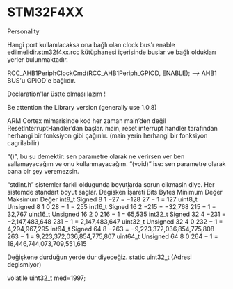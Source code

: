 # STM32F4XX
Personality

Hangi port kullanılacaksa ona bağlı olan clock bus'ı enable edilmelidir.stm32f4xx.rcc kütüphanesi içerisinde buslar ve bağlı oldukları yerler bulunmaktadır.

RCC_AHB1PeriphClockCmd(RCC_AHB1Periph_GPIOD, ENABLE); --> AHB1 BUS'u GPIOD'e bağlıdır.

Declaration'lar üstte olması lazım !

Be attention the Library version (generally use 1.0.8)

ARM Cortex mimarisinde kod her zaman main’den değil ResetInterruptHandler’dan başlar. main, reset interrupt handler tarafından herhangi bir fonksiyon gibi çağırılır. (main yerin herhangi bir fonksiyon cagrilabilir)

“()”, bu şu demektir: sen parametre olarak ne verirsen ver ben sallamayacağım ve onu kullanmayacağım.
“(void)” ise: sen parametre olarak bana bir şey veremezsin.

“stdint.h” sistemler farkli oldugunda boyutlarda sorun cikmasin diye. Her sistemde standart boyut saglar.
Degisken	İşareti	Bits	Bytes	Minimum Değer	Maksimum Değer
int8_t	  Signed	  8	  1	  −27 = −128	27 − 1 = 127
uint8_t	  Unsigned	8	  1	  0	28 − 1 = 255
int16_t	  Signed	  16	2	  −215 = −32,768	215 − 1 = 32,767
uint16_t	Unsigned	16	2	  0	216 − 1 = 65,535
int32_t	  Signed	  32	4	  −231 = −2,147,483,648	231 − 1 = 2,147,483,647
uint32_t	Unsigned	32	4	  0	232 − 1 = 4,294,967,295
int64_t	  Signed	  64	8	  −263 = −9,223,372,036,854,775,808	263 − 1 = 9,223,372,036,854,775,807
uint64_t	Unsigned	64	8	  0	264 − 1 = 18,446,744,073,709,551,615

Değişkene durduğun yerde dur diyeceğiz. static uint32_t (Adresi degismiyor)

volatile uint32_t med=1997;






